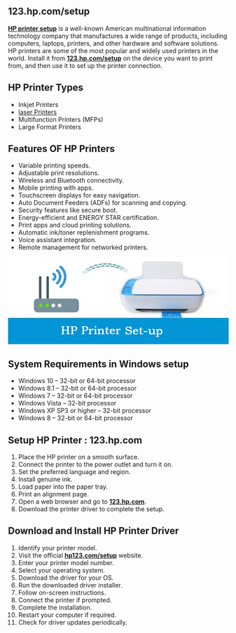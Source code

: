 ## 123.hp.com/setup


**[HP printer setup]()** is a well-known American multinational information technology company that manufactures a wide range of products, including computers, laptops, printers, and other hardware and software solutions. HP printers are some of the most popular and widely used printers in the world. Install it from **[123.hp.com/setup]()** on the device you want to print from, and then use it to set up the printer connection.




## HP Printer Types

* Inkjet Printers
* [laser Printers](https://123hpcom-laserjet.github.io/)
* Multifunction Printers (MFPs)
* Large Format Printers



## Features OF HP Printers


* Variable printing speeds.
* Adjustable print resolutions.
* Wireless and Bluetooth connectivity.
* Mobile printing with apps.
* Touchscreen displays for easy navigation.
* Auto Document Feeders (ADFs) for scanning and copying.
* Security features like secure boot.
* Energy-efficient and ENERGY STAR certification.
* Print apps and cloud printing solutions.
* Automatic ink/toner replenishment programs.
* Voice assistant integration.
* Remote management for networked printers.



[![123hp.com/setup](123.HP_.Com-Setup.jpg)](https://printsetup.github.io/)


## System Requirements in Windows setup 

* Windows 10 – 32-bit or 64-bit processor
* Windows 8.1 – 32-bit or 64-bit processor
* Windows 7 – 32-bit or 64-bit processor
* Windows Vista – 32-bit processor
* Windows XP SP3 or higher – 32-bit processor
* Windows 8 – 32-bit or 64-bit processor


## Setup HP Printer : 123.hp.com

1. Place the HP printer on a smooth surface.
2. Connect the printer to the power outlet and turn it on.
3. Set the preferred language and region.
4. Install genuine ink.
5. Load paper into the paper tray.
6. Print an alignment page.
7. Open a web browser and go to **[123.hp.com]()**.
8. Download the printer driver to complete the setup.


## Download and Install HP Printer Driver

1. Identify your printer model.
2. Visit the official **[hp123.com/setup]()** website.
3. Enter your printer model number.
4. Select your operating system.
5. Download the driver for your OS.
6. Run the downloaded driver installer.
7. Follow on-screen instructions.
8. Connect the printer if prompted.
9. Complete the installation.
10. Restart your computer if required.
11. Check for driver updates periodically.
